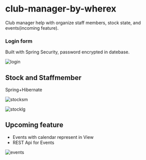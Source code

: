 # club-manager-by-wherex

Club manager help with organize staff members, stock state, and events(incoming feature).

### Login form
Built with Spring Security, password encrypted in datebase.

![login](https://user-images.githubusercontent.com/7942176/50617245-6caf2880-0eec-11e9-968a-5504bbb32f4a.PNG)

## Stock and Staffmember
Spring+Hibernate 

![stocksm](https://user-images.githubusercontent.com/7942176/50617244-6c169200-0eec-11e9-8121-7285cc0e7adc.PNG)

![stocklg](https://user-images.githubusercontent.com/7942176/50617246-6caf2880-0eec-11e9-86a1-e62653630a51.PNG)

## Upcoming feature
- Events with calendar represent in View
- REST Api for Events 

![events](https://user-images.githubusercontent.com/7942176/50882368-da73bc80-13e4-11e9-8a10-0d89ee70862e.PNG)
